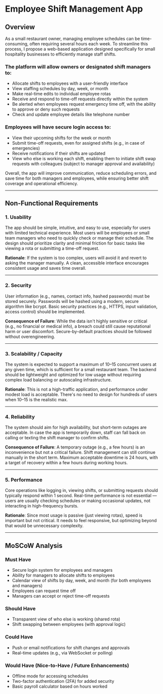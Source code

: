 # Employee Shift Management App

## Overview

As a small restaurant owner, managing employee schedules can be time-consuming, often requiring several hours each week. To streamline this process, I propose a web-based application designed specifically for small hospitality businesses to efficiently manage staff shifts.

### The platform will allow owners or designated shift managers to:

- Allocate shifts to employees with a user-friendly interface  
- View staffing schedules by day, week, or month  
- Make real-time edits to individual employee rotas  
- Receive and respond to time-off requests directly within the system  
- Be alerted when employees request emergency time off, with the ability to approve or deny such requests  
- Check and update employee details like telephone number  

### Employees will have secure login access to:

- View their upcoming shifts for the week or month  
- Submit time-off requests, even for assigned shifts (e.g., in case of emergencies)  
- Receive notifications if their shifts are updated  
- View who else is working each shift, enabling them to initiate shift swap requests with colleagues (subject to manager approval and availability)  

Overall, the app will improve communication, reduce scheduling errors, and save time for both managers and employees, while ensuring better shift coverage and operational efficiency.

---

## Non-Functional Requirements

### 1. Usability
The app should be simple, intuitive, and easy to use, especially for users with limited technical experience. Most users will be employees or small team managers who need to quickly check or manage their schedule. The design should prioritize clarity and minimal friction for basic tasks like viewing a rota or submitting a time-off request.

**Rationale**: If the system is too complex, users will avoid it and revert to asking the manager manually. A clean, accessible interface encourages consistent usage and saves time overall.

---

### 2. Security
User information (e.g., names, contact info, hashed passwords) must be stored securely. Passwords will be hashed using a modern, secure algorithm like bcrypt. Basic security practices (e.g., HTTPS, input validation, access control) should be implemented.

**Consequence of Failure**: While the data isn't highly sensitive or critical (e.g., no financial or medical info), a breach could still cause reputational harm or user discomfort. Secure-by-default practices should be followed without overengineering.

---

### 3. Scalability / Capacity
The system is expected to support a maximum of 10–15 concurrent users at any given time, which is sufficient for a small restaurant team. The backend should be lightweight and optimized for low usage without requiring complex load balancing or autoscaling infrastructure.

**Rationale**: This is not a high-traffic application, and performance under modest load is acceptable. There's no need to design for hundreds of users when 10–15 is the realistic max.

---

### 4. Reliability
The system should aim for high availability, but short-term outages are acceptable. In case the app is temporarily down, staff can fall back on calling or texting the shift manager to confirm shifts.

**Consequence of Failure**: A temporary outage (e.g., a few hours) is an inconvenience but not a critical failure. Shift management can still continue manually in the short term. Maximum acceptable downtime is 24 hours, with a target of recovery within a few hours during working hours.

---

### 5. Performance
Core operations like logging in, viewing shifts, or submitting requests should typically respond within 1 second. Real-time performance is not essential — users are usually checking schedules or making occasional updates, not interacting in high-frequency bursts.

**Rationale**: Since most usage is passive (just viewing rotas), speed is important but not critical. It needs to feel responsive, but optimizing beyond that would be unnecessary complexity.

---

## MoSCoW Analysis

### Must Have

- Secure login system for employees and managers  
- Ability for managers to allocate shifts to employees  
- Calendar view of shifts by day, week, and month (for both employees and managers)  
- Employees can request time off  
- Managers can accept or reject time-off requests  

### Should Have

- Transparent view of who else is working (shared rota)  
- Shift swapping between employees (with approval logic)  

### Could Have

- Push or email notifications for shift changes and approvals  
- Real-time updates (e.g., via WebSocket or polling)  

### Would Have (Nice-to-Have / Future Enhancements)

- Offline mode for accessing schedules  
- Two-factor authentication (2FA) for added security  
- Basic payroll calculator based on hours worked  

